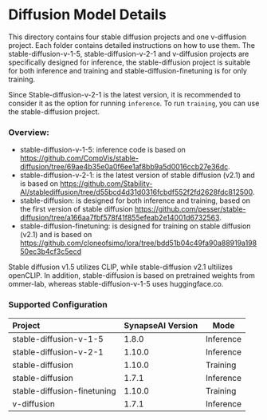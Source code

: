 # Diffusion Model Details

This directory contains four stable diffusion projects and one v-diffusion project. Each folder contains detailed instructions on how to use them. The stable-diffusion-v-1-5, stable-diffusion-v-2-1 and v-diffusion projects are specifically designed for inference, the stable-diffusion project is suitable for both inference and training and stable-diffusion-finetuning is for only training.

Since Stable-diffusion-v-2-1 is the latest version, it is recommended to consider it as the option for running `inference`. To run `training`, you can use the stable-diffusion project.

### Overview:

* stable-diffusion-v-1-5: inference code is based on https://github.com/CompVis/stable-diffusion/tree/69ae4b35e0a0f6ee1af8bb9a5d0016ccb27e36dc.
* stable-diffusion-v-2-1: is the latest version of stable diffusion (v2.1) and is based on https://github.com/Stability-AI/stablediffusion/tree/d55bcd4d31d0316fcbdf552f2fd2628fdc812500.
* stable-diffusion: is designed for both inference and training, based on the first version of stable diffusion https://github.com/pesser/stable-diffusion/tree/a166aa7fbf578f41f855efeab2e14001d6732563.
* stable-diffusion-finetuning: is designed for training on stable diffusion (v2.1) and is based on https://github.com/cloneofsimo/lora/tree/bdd51b04c49fa90a88919a19850ec3b4cf3c5ecd

Stable diffusion v1.5 utilizes CLIP, while stable-diffusion v2.1 ultilizes openCLIP. In addition, stable-diffusion is based on pretrained weights from ommer-lab, whereas stable-diffusion-v-1-5 uses huggingface.co.

### Supported Configuration
| Project  | SynapseAI Version | Mode |
|:---------|-------------------|-------|
| stable-diffusion-v-1-5  | 1.8.0             | Inference |
| stable-diffusion-v-2-1  | 1.10.0             | Inference |
| stable-diffusion        | 1.10.0             | Training  |
| stable-diffusion        | 1.7.1             | Inference |
| stable-diffusion-finetuning | 1.10.0        | Training  |
| v-diffusion | 1.7.1                         | Inference |
